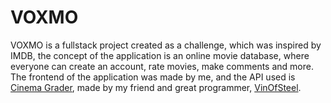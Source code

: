# VOXMO

VOXMO is a fullstack project created as a challenge, which was inspired by IMDB, the concept of the application is an online movie database, where everyone can create an account, rate movies, make comments and more. The frontend of the application was made by me, and the API used is [Cinema Grader](https://github.com/VinofSteel/cinema_grader/), made by my friend and great programmer, [VinOfSteel](https://github.com/VinofSteel).